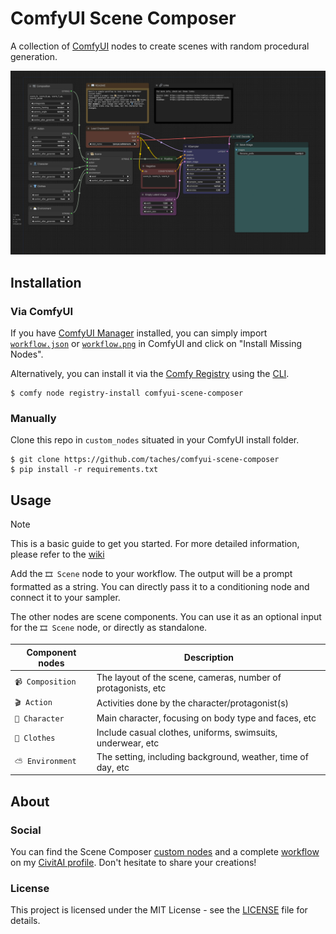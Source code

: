 # ComfyUI Scene Composer

A collection of [ComfyUI](https://github.com/comfyanonymous/ComfyUI) nodes to create scenes with random procedural generation.

![Scene Composer workflow](workflow.png)

## Installation

### Via ComfyUI

If you have [ComfyUI Manager](https://github.com/ltdrdata/ComfyUI-Manager) installed, you can simply import [`workflow.json`](workflow.json) or [`workflow.png`](workflow.png) in ComfyUI and click on "Install Missing Nodes".

Alternatively, you can install it via the [Comfy Registry](https://registry.comfy.org/publishers/taches/nodes/comfyui-scene-composer) using the [CLI](https://docs.comfy.org/comfy-cli/getting-started#install-cli).

```shell
$ comfy node registry-install comfyui-scene-composer
```

### Manually

Clone this repo in `custom_nodes` situated in your ComfyUI install folder.

```shell
$ git clone https://github.com/taches/comfyui-scene-composer
$ pip install -r requirements.txt
```

## Usage

> [!NOTE]
> This is a basic guide to get you started. For more detailed information, please refer to the [wiki](https://github.com/mousse-taches/comfyui-scene-composer/wiki)

Add the `🎞️ Scene` node to your workflow. The output will be a prompt formatted as a string.
You can directly pass it to a conditioning node and connect it to your sampler.

The other nodes are scene components. You can use it as an optional input for the `🎞️ Scene` node, or directly as standalone.

| Component nodes   | Description                                                   |
| ----------------- | ------------------------------------------------------------- |
| `📹 Composition`  | The layout of the scene, cameras, number of protagonists, etc |
| `🎬 Action`       | Activities done by the character/protagonist(s)               |
| `👤 Character`    | Main character, focusing on body type and faces, etc          |
| `👕 Clothes`      | Include casual clothes, uniforms, swimsuits, underwear, etc   |
| `⛅️ Environment` | The setting, including background, weather, time of day, etc  |

## About

### Social

You can find the Scene Composer [custom nodes](https://civitai.com/models/902456/scene-composer-custom-nodes) and a complete [workflow](https://civitai.com/models/579396/scene-composer-workflow) on my [CivitAI profile](https://civitai.com/user/taches). Don't hesitate to share your creations!

### License

This project is licensed under the MIT License - see the [LICENSE](LICENSE) file for details.

